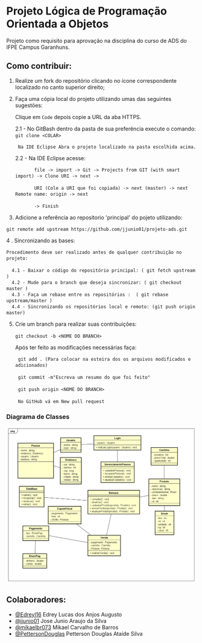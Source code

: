 # Projeto Lógica de Programação Orientada a Objetos

Projeto como requisito para aprovação na disciplina do curso de ADS do IFPE Campus Garanhuns.

## Como contribuir:

  1. Realize um fork do repositório clicando no ícone correspondente localizado no canto superior direito; 
  
  2. Faça uma cópia local do projeto utilizando umas das seguintes sugestões:
            
            
        Clique em `Code` depois copie a URL da aba HTTPS.
        
        2.1 - No GitBash dentro da pasta de sua preferência execute o comando: 
        `git clone <COLAR>`
        
          Na IDE Eclipse Abra o projeto localizado na pasta escolhida acima.
        
        2.2 - Na IDE Eclipse acesse:
          
          
                file -> import -> Git -> Projects from GIT (with smart import) -> Clone URI -> next -> 
                
                URI (Cole a URI que foi copiada) -> next (master) -> next Remote name: origin -> next
                
                -> Finish
                
                            
  3. Adicione a referência ao reposítorio 'principal' do pojeto utilizando:
  
    git remote add upstream https://github.com/jjunio01/projeto-ads.git
    
 4 . Sincronizando as bases:
 
    Procedimento deve ser realizado antes de qualquer contribuição no projeto:
      
      4.1 - Baixar o código do repositório principal: ( git fetch upstream )
      4.2 - Mude para o branch que deseja sincronizar: ( git checkout master )
      4.3 - Faça um rebase entre os repositórios :  ( git rebase upstream/master ) 
      4.4 - Sincronizando os repositórios local e remoto: (git push origin master)
      
      
5. Crie um branch para realizar suas contribuições:

    `git checkout -b <NOME DO BRANCH>`
  
      Após ter feito as modificações necessárias faça:
      
        git add . (Para colocar na esteira dos os arquivos modificados e adicionados)
      
        git commit -m"Escreva um resumo do que foi feito"
      
        git push origin <NOME DO BRANCH>
      
        No GitHub vá em New pull request


### Diagrama de Classes
  ![DiagramaDeClasses](docs/DiagramaDeClasses.png)


## Colaboradores:
  - [@Edreyl16](https://github.com/Edreyl16) Edrey Lucas dos Anjos Augusto
  - [@jjunio01](https://github.com/jjunio01) Jose Junio Araujo da Silva  
  - [@mikaelbr073](https://github.com/Mikaelbr073) Mikael Carvalho de Barros
  - [@PettersonDouglas](https://github.com/PettersonDouglas) Petterson Douglas Ataíde Silva
